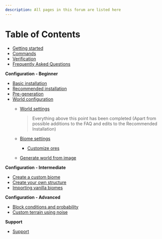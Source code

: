 ```yaml
---
description: All pages in this forum are listed here
---
```


# Table of Contents

* [Getting started](https://docs.dynamic-bytes.com/)
* [Commands](https://docs.dynamic-bytes.com/commands.md)
* [Verification](https://docs.dynamic-bytes.com/verification.md)
* [Frequently Asked Questions](https://docs.dynamic-bytes.com/frequently-asked-questions.md)

**Configuration - Beginner**

* [Basic installation](https://docs.dynamic-bytes.com/beginner/basic-installation.md)
* [Recommended installation](https://docs.dynamic-bytes.com/beginner/recommended-installation.md)
* [Pre-generation](https://docs.dynamic-bytes.com/beginner/pre-generation.md)
* [World configuration](https://docs.dynamic-bytes.com/beginner/world-configuration-main.md)
  * [World settings](https://docs.dynamic-bytes.com/beginner/world-configuration-world.md)

    > Everything above this point has been completed \(Apart from possible additions to the FAQ and edits to the Recommended Installation\)

  * [Biome settings](https://docs.dynamic-bytes.com/beginner/world-configuration-biomes.md)
    * [Customize ores](https://docs.dynamic-bytes.com/beginner/customize-ores.md)
  * [Generate world from image](https://docs.dynamic-bytes.com/beginner/generate-world-from-image.md)

**Configuration - Intermediate**

* [Create a custom biome](https://docs.dynamic-bytes.com/intermediate/create-biome.md)
* [Create your own structure](https://docs.dynamic-bytes.com/intermediate/create-structure.md)
* [Importing vanilla biomes](https://docs.dynamic-bytes.com/intermediate/vanilla-biomes.md)

**Configuration - Advanced**

* [Block conditions and probability](https://docs.dynamic-bytes.com/advanced/block-conditions-and-probability.md)
* [Custom terrain using noise](https://docs.dynamic-bytes.com/advanced/custom-terrain-using-noise.md)

**Support**

* [Support](https://discord.gg/Jq3ecb3)

